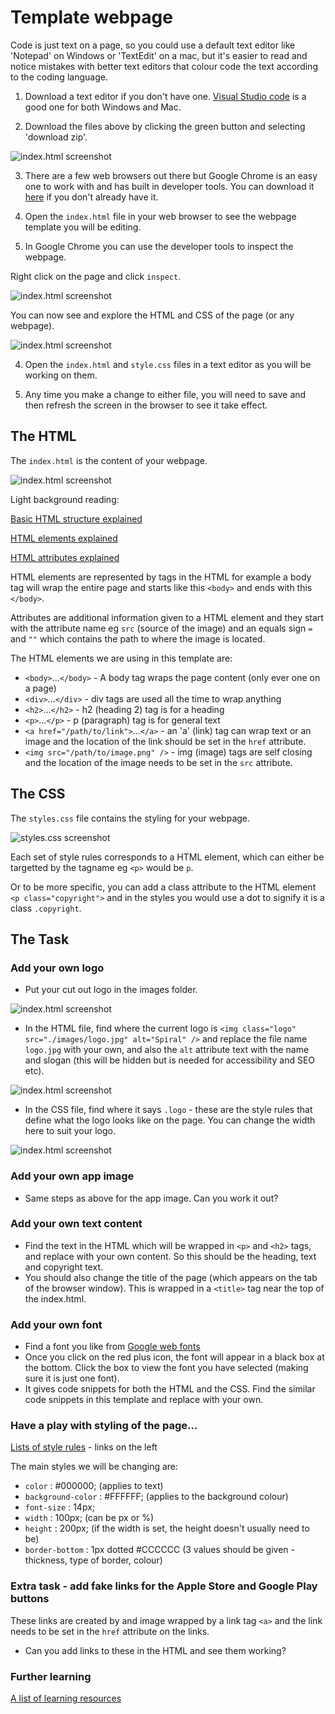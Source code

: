 # Template webpage

Code is just text on a page, so you could use a default text editor like 'Notepad' on Windows or 'TextEdit' on a mac, but it's easier to read and notice mistakes with better text editors that colour code the text according to the coding language.

1. Download a text editor if you don't have one. [Visual Studio code](https://code.visualstudio.com/) is a good one for both Windows and Mac.

2. Download the files above by clicking the green button and selecting 'download zip'.

![index.html screenshot](./images/screenshots/screenshot-download-files.png)

3. There are a few web browsers out there but Google Chrome is an easy one to work with and has built in developer tools. You can download it [here](https://www.google.co.uk/chrome/) if you don't already have it.

4. Open the `index.html` file in your web browser to see the webpage template you will be editing.

5. In Google Chrome you can use the developer tools to inspect the webpage.

Right click on the page and click `inspect`.

![index.html screenshot](./images/screenshots/screenshot-get-web-inspector.png)

You can now see and explore the HTML and CSS of the page (or any webpage).

![index.html screenshot](./images/screenshots/screenshot-inspecting-webpage.png)

4. Open the `index.html` and `style.css` files in a text editor as you will be working on them.

5. Any time you make a change to either file, you will need to save and then refresh the screen in the browser to see it take effect.

## The HTML

The `index.html` is the content of your webpage.

![index.html screenshot](./images/screenshots/screenshot-html.png)

Light background reading:

[Basic HTML structure explained](https://www.w3schools.com/html/html_basic.asp)

[HTML elements explained](https://www.w3schools.com/html/html_elements.asp)

[HTML attributes explained](https://www.w3schools.com/html/html_attributes.asp)

HTML elements are represented by tags in the HTML for example a body tag will wrap the entire page and starts like this `<body>` and ends with this `</body>`.

Attributes are additional information given to a HTML element and they start with the attribute name eg `src` (source of the image) and an equals sign `=` and `""` which contains the path to where the image is located.

The HTML elements we are using in this template are:

* `<body>`...`</body>` - A body tag wraps the page content (only ever one on a page) 
* `<div>`...`</div>` - div tags are used all the time to wrap anything
* `<h2>`...`</h2>` - h2 (heading 2) tag is for a heading
* `<p>`...`</p>` - p (paragraph) tag is for general text
* `<a href="/path/to/link">`...`</a>` - an 'a' (link) tag can wrap text or an image and the location of the link should be set in the `href` attribute.
* `<img src="/path/to/image.png" />` - img (image) tags are self closing and the location of the image needs to be set in the `src` attribute.

## The CSS

The `styles.css` file contains the styling for your webpage.

![styles.css screenshot](./images/screenshots/screenshot-styles.png)

Each set of style rules corresponds to a HTML element, which can either be targetted by the tagname eg `<p>` would be `p`.

Or to be more specific, you can add a class attribute to the HTML element `<p class="copyright">` and in the styles you would use a dot to signify it is a class `.copyright`.


## The Task

### Add your own logo

* Put your cut out logo in the images folder.

![index.html screenshot](./images/screenshots/screenshot-add-logo-image.png)

* In the HTML file, find where the current logo is `<img class="logo" src="./images/logo.jpg" alt="Spiral" />` and replace the file name `logo.jpg` with your own, and also the `alt` attribute text with the name and slogan (this will be hidden but is needed for accessibility and SEO etc).

![index.html screenshot](./images/screenshots/screenshot-logo-html.png)

* In the CSS file, find where it says `.logo` - these are the style rules that define what the logo looks like on the page. You can change the width here to suit your logo.

![index.html screenshot](./images/screenshots/screenshot-logo-styles.png)

### Add your own app image

* Same steps as above for the app image. Can you work it out?

### Add your own text content

* Find the text in the HTML which will be wrapped in `<p>` and `<h2>` tags, and replace with your own content. So this should be the heading, text and copyright text.
* You should also change the title of the page (which appears on the tab of the browser window). This is wrapped in a `<title>` tag near the top of the index.html.

### Add your own font

* Find a font you like from [Google web fonts](https://fonts.google.com/)
* Once you click on the red plus icon, the font will appear in a black box at the bottom. Click the box to view the font you have selected (making sure it is just one font).
* It gives code snippets for both the HTML and the CSS. Find the similar code snippets in this template and replace with your own.

### Have a play with styling of the page...

[Lists of style rules](https://www.w3schools.com/css/default.asp) - links on the left

The main styles we will be changing are:

* `color` : #000000; (applies to text)
* `background-color` : #FFFFFF; (applies to the background colour)
* `font-size` : 14px;
* `width` : 100px; (can be px or %)
* `height` : 200px; (if the width is set, the height doesn't usually need to be)
* `border-bottom` : 1px dotted #CCCCCC (3 values should be given - thickness, type of border, colour)

### Extra task - add fake links for the Apple Store and Google Play buttons

These links are created by and image wrapped by a link tag `<a>` and the link needs to be set in the `href` attribute on the links.

* Can you add links to these in the HTML and see them working?

### Further learning

[A list of learning resources](https://github.com/Nezteb/Teaching_WebDev)